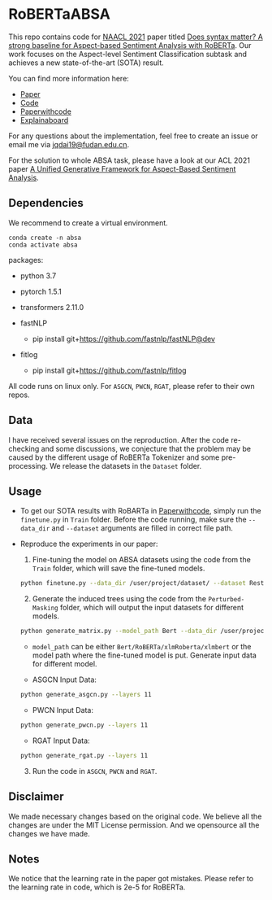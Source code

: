 # RoBERTaABSA

This repo contains code for [NAACL 2021](https://2021.naacl.org/program/accepted/) paper titled [Does syntax matter? A strong baseline for Aspect-based Sentiment Analysis with RoBERTa](https://arxiv.org/abs/2104.04986). Our work focuses on the Aspect-level Sentiment Classification subtask and achieves a new state-of-the-art (SOTA) result.



You can find more  information  here:
- [Paper](https://arxiv.org/abs/2104.04986)
- [Code](https://github.com/ROGERDJQ/RoBERTaABSA)
- [Paperwithcode](https://www.paperswithcode.com/paper/does-syntax-matter-a-strong-baseline-for)
- [Explainaboard](http://explainaboard.nlpedia.ai/leaderboard/task-absa/)

For any questions about the implementation, feel free to create an issue or email me via jqdai19@fudan.edu.cn.

For the solution to whole ABSA task, please have a look at our  ACL 2021 paper [A Unified Generative Framework for Aspect-Based Sentiment Analysis](https://arxiv.org/abs/2106.04300).


## Dependencies
We recommend to create a virtual environment.
```
conda create -n absa 
conda activate absa
```
packages:
- python 3.7
- pytorch 1.5.1
- transformers 2.11.0
- fastNLP
  - pip install git+https://github.com/fastnlp/fastNLP@dev
  
- fitlog
   - pip install git+https://github.com/fastnlp/fitlog

All code runs on linux only. For `ASGCN`, `PWCN`, `RGAT`, please refer to their own repos.



## Data
I have received several issues on the reproduction. After the code re-checking  and some discussions, we conjecture that the problem may be caused by the different usage of RoBERTa Tokenizer and some pre-processing. We release the datasets in the `Dataset` folder.





## Usage
- To get our SOTA results with RoBARTa in [Paperwithcode](https://www.paperswithcode.com/paper/does-syntax-matter-a-strong-baseline-for), simply run the `finetune.py` in `Train` folder.  Before the code running, make sure the `--data_dir` and `--dataset` arguments are filled in correct file path.
- Reproduce the experiments in our paper:
  1. Fine-tuning the model on ABSA datasets using the code from the `Train` folder, which will save the fine-tuned models.
    ```bash
    python finetune.py --data_dir /user/project/dataset/ --dataset Restaurant
    ```
  2. Generate the induced trees using the code from the `Perturbed-Masking` folder, which will output the input datasets for different models.

    ```bash
    python generate_matrix.py --model_path Bert --data_dir /user/project/dataset/ --dataset Restaurant
    ``` 
  - `model_path` can be either `Bert/RoBERTa/xlmRoberta/xlmbert` or the model path where the fine-tuned model is put.
Generate input data for different model.

  - ASGCN Input Data:

  ```bash
  python generate_asgcn.py --layers 11
  ```

  - PWCN Input Data:

  ```bash
  python generate_pwcn.py --layers 11
  ```

  - RGAT Input Data:

  ```bash
  python generate_rgat.py --layers 11
  ```

  3. Run the code in `ASGCN`, `PWCN` and `RGAT`.



## Disclaimer
We made necessary changes based on the original code. We believe all the changes are under the MIT License permission. And we opensource all the changes we have made.

## Notes
We notice that the learning rate in the paper got mistakes. Please refer to the learning rate in code, which is 2e-5 for RoBERTa.
